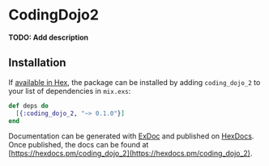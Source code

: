 # CodingDojo2

**TODO: Add description**

## Installation

If [available in Hex](https://hex.pm/docs/publish), the package can be installed
by adding `coding_dojo_2` to your list of dependencies in `mix.exs`:

```elixir
def deps do
  [{:coding_dojo_2, "~> 0.1.0"}]
end
```

Documentation can be generated with [ExDoc](https://github.com/elixir-lang/ex_doc)
and published on [HexDocs](https://hexdocs.pm). Once published, the docs can
be found at [https://hexdocs.pm/coding_dojo_2](https://hexdocs.pm/coding_dojo_2).

